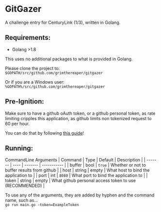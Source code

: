 # GitGazer

A challenge entry for CenturyLink (1/3), written in Golang.

## Requirements:
- Golang >1.8

This uses no additional packages to what is provided in Golang.  

Please clone the project to:
`$GOPATH/src/github.com/grimthereaper/gitgazer`

Or if you are a Windows user:
`%GOPATH%/src/github.com/grimthereaper/gitgazer`

## Pre-Ignition:
Make sure to have a github oAuth token, or a github personal token, as rate
limiting cripples this application, as github limits non tokenized request to
60 per hour.

You can do that by following [this guide](https://help.github.com/en/articles/creating-a-personal-access-token-for-the-command-line)!

## Running:

CommandLine Arguments
| Command | Type | Default | Description |
| ------- | ---- | ------- | ----------- |
| buffer | bool | `true` | Whether or not to buffer results from github |
| host | string | empty | What host to bind the application to |
| port | int | `8080` | What port to bind the application to |
| token | string | empty | What github personal access token to use (RECOMMENDED) |

To use any of the arguments, they are added by hyphen and the command name, such as...   
`go run main.go -token=ExampleToken`
